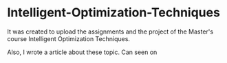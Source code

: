 # Intelligent-Optimization-Techniques

It was created to upload the assignments and the project of the Master's course Intelligent Optimization Techniques.


Also, I wrote a article about these topic. Can seen on 
